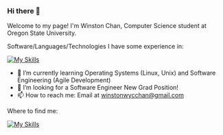 ### Hi there 👋

Welcome to my page!
I'm Winston Chan, Computer Science student at Oregon State University.

Software/Languages/Technologies I have some experience in:

[![My Skills](https://skillicons.dev/icons?i=js,html,css,atom,bash,bootstrap,c,discord,django,express,flask,git,github,heroku,jquery,linux,mongodb,mysql,nodejs,postman,py,sqlite,stackoverflow,vscode)](https://skillicons.dev)

- 🌱 I’m currently learning Operating Systems (Linux, Unix) and Software Engineering (Agile Development)
- 👯 I’m looking for a Software Engineer New Grad Position!
- 📫 How to reach me: Email at winstonwycchan@gmail.com

Where to find me:

[![My Skills](https://skillicons.dev/icons?i=linkedin)](https://www.linkedin.com/in/winstoncchan/)
